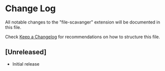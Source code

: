 # Change Log

All notable changes to the "file-scavanger" extension will be documented in this file.

Check [Keep a Changelog](http://keepachangelog.com/) for recommendations on how to structure this file.

## [Unreleased]

- Initial release